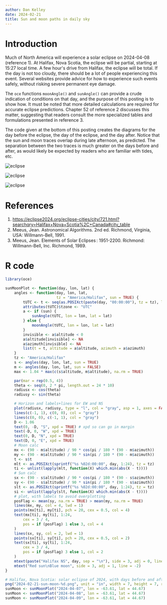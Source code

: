 ```yaml
---
author: Dan Kelley
date: 2024-02-21
title: Sun and moon paths in daily sky
---
```


# Introduction

Much of North America will experience a solar eclipse on 2024-04-08 (reference
1). At Halifax, Nova Scotia, the eclipse will be partial, starting at 15:27
local time. A few hour's drive from Halifax, the eclipse will be total.  If the
day is not too cloudy, there should be a lot of people experiencing this event.
Several websites provide advice for how to experience such events safely,
without risking severe permanent eye damage.

The `oce` functions `moonAngle()` and `sunAngle()` can provide a crude
indication of conditions on that day, and the purpose of this posting is to
show how.  It must be noted that more detailed calculations are required for
accurate eclipse predictions. Chapter 52 of reference 2 discusses this matter,
suggesting that readers consult the more specialized tables and formulations
presented in reference 3.

The code given at the bottom of this posting creates the diagrams for the day
before the eclipse, the day of the eclipse, and the day after. Notice that the
sun and moon traces overlap during late afternoon, as predicted. The separation
between the two traces is much greater on the days before and after, as would
likely be expected by readers who are familiar with tides, etc.

![eclipse](/dek_blog/docs/assets/images/2024-02-21-sun-moon-1.png)

![eclipse](/dek_blog/docs/assets/images/2024-02-21-sun-moon-2.png)

![eclipse](/dek_blog/docs/assets/images/2024-02-21-sun-moon-3.png)

# References

1. https://eclipse2024.org/eclipse-cities/city/721.html?searchqry=Halifax+Nova+Scotia%2C+Canada#city_table
2. Meeus, Jean. Astronomical Algorithms. 2nd ed. Richmond, Virginia, USA:
   Willmann-Bell, 1991.
3. Meeus, Jean. Elements of Solar Eclipses : 1951-2200. Richmond:
   Willmann-Bell, Inc. Richmond, 1989.


# R code

```R
library(oce)

sunMoonPlot <- function(day, lon, lat) {
    angles <- function(day, lon, lat,
                       tz = "America/Halifax", sun = TRUE) {
        tUTC <- t <- seq(as.POSIXct(paste(day, "00:00:00"), tz = tz), length.out = 240, by = "6 min")
        attributes(tUTC)$tzone <- "UTC"
        a <- if (sun) {
            sunAngle(tUTC, lon = lon, lat = lat)
        } else {
            moonAngle(tUTC, lon = lon, lat = lat)
        }
        invisible <- a$altitude < 0
        a$altitude[invisible] <- NA
        a$azimuth[invisible] <- NA
        list(t = t, altitude = a$altitude, azimuth = a$azimuth)
    }
    tz <- "America/Halifax"
    s <- angles(day, lon, lat, sun = TRUE)
    m <- angles(day, lon, lat, sun = FALSE)
    max <- 1.04 * max(c(s$altitude, m$altitude), na.rm = TRUE)

    par(mar = rep(0.5, 4))
    theta <- seq(0, 2 * pi, length.out = 24 * 10)
    radiusx <- cos(theta)
    radiusy <- sin(theta)

    # Horizon and labels+lines for EW and NS
    plot(radiusx, radiusy, type = "l", col = "gray", asp = 1, axes = FALSE, xlab = "", ylab = "")
    lines(c(-1, 1), c(0, 0), col = "gray")
    lines(c(0, 0), c(-1, 1), col = "gray")
    D <- 1.06
    text(0, -D, "S", xpd = TRUE) # xpd so can go in margin
    text(-D, 0, "W", xpd = TRUE)
    text(0, D, "N", xpd = TRUE)
    text(D, 0, "E", xpd = TRUE)
    # Moon calc
    mx <- (90 - m$altitude) / 90 * cos(pi / 180 * (90 - m$azimuth))
    my <- (90 - m$altitude) / 90 * sin(pi / 180 * (90 - m$azimuth))
    t <- s$t
    mlt <- as.POSIXct(sprintf("%s %02d:00:00", day, 1:24), tz = tz)
    ti <- unlist(lapply(mlt, function(X) which.min(abs(X - t))))
    # Sun calc
    sx <- (90 - s$altitude) / 90 * cos(pi / 180 * (90 - s$azimuth))
    sy <- (90 - s$altitude) / 90 * sin(pi / 180 * (90 - s$azimuth))
    slt <- as.POSIXct(sprintf("%s %02d:00:00", day, 1:24), tz = tz)
    si <- unlist(lapply(slt, function(X) which.min(abs(X - t))))
    # plot, with labels to avoid overplotting
    posFlag <- mean(sy, na.rm = TRUE) > mean(my, na.rm = TRUE)
    lines(mx, my, col = 4, lwd = 1)
    points(mx[ti], my[ti], pch = 20, cex = 0.5, col = 4)
    text(mx[ti], my[ti], 1:24,
        cex = 3 / 4,
        pos = if (posFlag) 1 else 3, col = 4
    )
    lines(sx, sy, col = 2, lwd = 1)
    points(sx[ti], sy[ti], pch = 20, cex = 0.5, col = 2)
    text(sx[ti], sy[ti], 1:24,
        cex = 3 / 4,
        pos = if (posFlag) 3 else 1, col = 2
    )
    mtext(paste("Halifax NS", day, sep = "\n"), side = 3, adj = 0, line = -2)
    mtext("Red sun\nBlue moon", side = 3, adj = 1, line = -2)
}

# Halifax, Nova Scotia: solar eclipse of 2024, with days before and after
png("2024-02-21-sun-moon-%d.png", unit = "in", width = 7, height = 7, res = 200)
sunMoon <- sunMoonPlot("2024-04-07", lon = -63.61, lat = 44.67)
sunMoon <- sunMoonPlot("2024-04-08", lon = -63.61, lat = 44.67)
sunMoon <- sunMoonPlot("2024-04-09", lon = -63.61, lat = 44.67)
```
